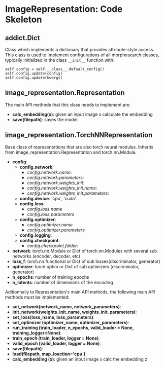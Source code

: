 # ImageRepresentation: Code Skeleton

## addict.Dict
Class which implements a dictionary that provides attribute-style access.  
This class is used to implement configurations of all morphosearch classes, typically initialized in the
class `__init__` function with:

```
self.config = self.__class__.default_config()
self.config.update(config)
self.config.update(kwargs)
```



## image_representation.Representation
The main API methods that this class needs to implement are:
- **calc_embedding(x)**: given an input image x calculate the embedding
- **save(filepath)**: saves the model

## image_representation.TorchNNRepresentation
Base class of representations that are also torch neural modules. Inherits from image_representation.Representation and torch.nn.Module.  
- **config**: 
	- **config.network**:
		- *config.network.name*:
		- *config.network.parameters*:
		- *config.network.weights_init*:
		- *config.network.weights_init.name*:
		- *config.network.weights_init.parameters*:
	- **config.device**: 'cpu', 'cuda'
	- **config.loss**:
		- *config.loss.name*
		- *config.loss.parameters*
	- **config.optimizer**:
		- *config.optimizer.name*
		- *config.optimizer.parameters*
	- **config.logging**:
	- **config.checkpoint**:
		- *config.checkpoint.folder*:
- **network**: torch.nn.Module or Dict of torch.nn.Modules with several sub networks (encoder, decoder, etc)
- **loss_f**: torch.nn.functional or Dict of sub losses(discriminator, generator)
- **optimizer**: torch.optim or Dict of sub optimizers (discriminator, generator)
- **n_epochs**: number of training epochs
- **n_latents**: number of dimensions of the encoding 

Aditionnally to Representation's main API methods, the following main API methods must be implemented:
- **set_network(network_name, network_parameters)**:
- **init_network(weights_init_name, weights_init_parameters)**:
- **set_loss(loss_name, loss_parameters)**:
- **set_optimizer (optimizer_name, optimizer_parameters)**:
- **run_training (train_loader, n_epochs, valid_loader = None, training_logger=None)**:
- **train_epoch (train_loader, logger = None)**:
- **valid_epoch (valid_loader, logger = None)**:
- **save(filepath)**:
- **load(filepath, map_loaction='cpu')**:
- **calc_embedding (x)**: given an input image x calc the embedding z

